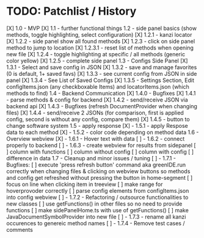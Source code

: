 # TODO: Patchlist / History

[X] 1.0 - MVP
[X] 1.1 - further functional things
1.2 - side panel basics (show methods, toggle highlighting, select configuration)
[X] 1.2.1 - kanzi locator
[X] 1.2.2 - side panel show all found methods
[X] 1.2.3 - click on side panel method to jump to location
    [X] 1.2.3.1 - reset list of methods when opening new file
[X] 1.2.4 - toggle highlighting at specific / all methods (generic color yellow)
[X] 1.2.5 - complete side panel
1.3 - Configs Side Panel
[X] 1.3.1 - Select and save config in JSON
[X] 1.3.2 - save and manage favorites (0 is default, 1+ saved favs)
[X] 1.3.3 - see current config from JSON in side panel
[X] 1.3.4 - See List of Saved Configs
[X] 1.3.5 - Settings Section, Edit configItems.json (any checkboxable Items) and locatorItems.json (which methods to find)
1.4 - Backend Communication
[X] 1.4.0 - Bugfixes
[X] 1.4.1 - parse methods & config for backend
[X] 1.4.2 - send/receive JSON via backend api
[X] 1.4.3 - Bugfixes (refresh DocumentProvider when changing files)
[X] 1.4.4 - send/receive 2 JSONs (for comparison, first is applied config, second is without any config, compare them)
[X] 1.4.5 - button to change software system
1.5 - apply response
[X] - 1.5.1 - apply Respose data to each method
[X] - 1.5.2 - color code depending on method data
1.6 - Overview webview
[X] - 1.6.1 - Hover text with data
[ ] - 1.6.2 - connect properly to backend
[ ] - 1.6.3 - create webview for results from sidepanel
          [ ] column with functions
          [ ] column without config
          [ ] column with config
          [ ] difference in data
1.7 - Cleanup and minor issues / tuning
[ ] - 1.7.1 - Bugfixes:
          [ ] execute 'press refresh button' command aka greenIDE.run correctly
              when changing files & clicking on webview buttons so methods and config get
              refreshed without pressing the button in home-segment
          [ ] focus on line when clicking item in treeview
          [ ] make range for hoverprovoder correctly
          [ ] parse config elements from configItems.json into config webview
[ ] - 1.7.2 - Refactoring / outsource functionalities to new classes
          [ ] use getFunctions() in other files so no need to provide functions
          [ ] make sidePanelHome.ts with use of getFunctions()
          [ ] make JavaDocumentSymbolProvider into new file
[ ] - 1.7.3 - rename all kanzi occurences to genereic method names
[ ] - 1.7.4 - Remove test cases / comments